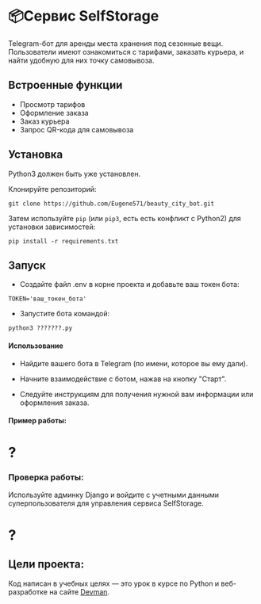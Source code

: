 # 📦Сервис SelfStorage

Telegram-бот для аренды места хранения под сезонные вещи. Пользователи имеют ознакомиться с тарифами, заказать курьера, и найти удобную для них точку самовывоза.

## Встроенные функции

- Просмотр тарифов
- Оформление заказа
- Заказ курьера
- Запрос QR-кода для самовывоза

## Установка

Python3 должен быть уже установлен. 

Клонируйте репозиторий:

```
git clone https://github.com/Eugene571/beauty_city_bot.git
```

Затем используйте `pip` (или `pip3`, есть есть конфликт с Python2) для установки зависимостей:
```
pip install -r requirements.txt
```

## Запуск

- Создайте файл .env в корне проекта и добавьте ваш токен бота:

```
TOKEN='ваш_токен_бота'
```

- Запустите бота командой:

```
python3 ???????.py
```

#### Использование

- Найдите вашего бота в Telegram (по имени, которое вы ему дали).

- Начните взаимодействие с ботом, нажав на кнопку "Старт".

- Следуйте инструкциям для получения нужной вам информации или оформления заказа.

#### Пример работы:

# ?

### Проверка работы:

Используйте админку Django и войдите с учетными данными суперпользователя для управления cервиса SelfStorage.

# ?

## Цели проекта:

Код написан в учебных целях — это урок в курсе по Python и веб-разработке на сайте [Devman](https://dvmn.org/modules/).
